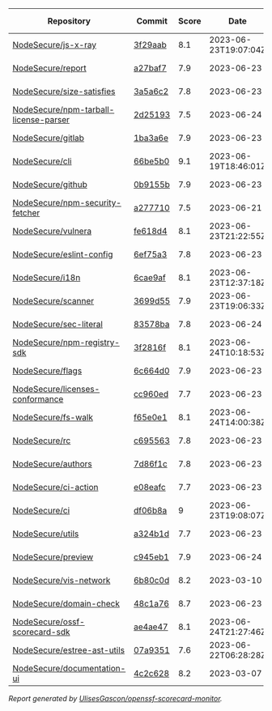<!-- OPENSSF-SCORECARD-MONITOR:START -->

| Repository | Commit | Score | Date | Difference | Report Link | StepSecurity Link |
| -- | -- | -- | -- | -- | -- | -- |
| [NodeSecure/js-x-ray](https://github.com/NodeSecure/js-x-ray) | [3f29aab](https://github.com/NodeSecure/js-x-ray/commit/3f29aab5584ac0464119828c64e5d652abc5dcfe) | 8.1 | 2023-06-23T19:07:04Z | -0.3 | [Full Report](https://deps.dev/project/github/nodesecure%2Fjs-x-ray) | [Fix it](http://app.stepsecurity.io/securerepo?repo=NodeSecure/js-x-ray) |
| [NodeSecure/report](https://github.com/NodeSecure/report) | [a27baf7](https://github.com/NodeSecure/report/commit/a27baf7dfd35eb59564eec914b066d977c3579bd) | 7.9 | 2023-06-23 | -0.1 | [Full Report](https://deps.dev/project/github/nodesecure%2Freport) | [Fix it](http://app.stepsecurity.io/securerepo?repo=NodeSecure/report) |
| [NodeSecure/size-satisfies](https://github.com/NodeSecure/size-satisfies) | [3a5a6c2](https://github.com/NodeSecure/size-satisfies/commit/3a5a6c22fc3e8f31756f6381d0cb0820819a4a39) | 7.8 | 2023-06-23 | 0.2 | [Full Report](https://deps.dev/project/github/nodesecure%2Fsize-satisfies) | [Fix it](http://app.stepsecurity.io/securerepo?repo=NodeSecure/size-satisfies) |
| [NodeSecure/npm-tarball-license-parser](https://github.com/NodeSecure/npm-tarball-license-parser) | [2d25193](https://github.com/NodeSecure/npm-tarball-license-parser/commit/2d2519365b4b7ff5412ad1af4620df7c72c48386) | 7.5 | 2023-06-24 | -0.1 | [Full Report](https://deps.dev/project/github/nodesecure%2Fnpm-tarball-license-parser) | [Fix it](http://app.stepsecurity.io/securerepo?repo=NodeSecure/npm-tarball-license-parser) |
| [NodeSecure/gitlab](https://github.com/NodeSecure/gitlab) | [1ba3a6e](https://github.com/NodeSecure/gitlab/commit/1ba3a6e762c2667ceb01a014b7980269ef18f8a1) | 7.9 | 2023-06-23 | 0.2 | [Full Report](https://deps.dev/project/github/nodesecure%2Fgitlab) | [Fix it](http://app.stepsecurity.io/securerepo?repo=NodeSecure/gitlab) |
| [NodeSecure/cli](https://github.com/NodeSecure/cli) | [66be5b0](https://github.com/NodeSecure/cli/commit/66be5b070008171f8dc5f1e8bf12ab24a8dd38bf) | 9.1 | 2023-06-19T18:46:01Z | 0 | [Full Report](https://deps.dev/project/github/nodesecure%2Fcli) | [Fix it](http://app.stepsecurity.io/securerepo?repo=NodeSecure/cli) |
| [NodeSecure/github](https://github.com/NodeSecure/github) | [0b9155b](https://github.com/NodeSecure/github/commit/0b9155ba2397e5fd9c2a76bba938f1a6492b6050) | 7.9 | 2023-06-23 | 0.1 | [Full Report](https://deps.dev/project/github/nodesecure%2Fgithub) | [Fix it](http://app.stepsecurity.io/securerepo?repo=NodeSecure/github) |
| [NodeSecure/npm-security-fetcher](https://github.com/NodeSecure/npm-security-fetcher) | [a277710](https://github.com/NodeSecure/npm-security-fetcher/commit/a277710ef0a4c43dcf41adf3b4aa90566280d32c) | 7.5 | 2023-06-21 | 0 | [Full Report](https://deps.dev/project/github/nodesecure%2Fnpm-security-fetcher) | [Fix it](http://app.stepsecurity.io/securerepo?repo=NodeSecure/npm-security-fetcher) |
| [NodeSecure/vulnera](https://github.com/NodeSecure/vulnera) | [fe618d4](https://github.com/NodeSecure/vulnera/commit/fe618d453e5d38daeb2d202252c299942df7fd4f) | 8.1 | 2023-06-23T21:22:55Z | 0.1 | [Full Report](https://deps.dev/project/github/nodesecure%2Fvulnera) | [Fix it](http://app.stepsecurity.io/securerepo?repo=NodeSecure/vulnera) |
| [NodeSecure/eslint-config](https://github.com/NodeSecure/eslint-config) | [6ef75a3](https://github.com/NodeSecure/eslint-config/commit/6ef75a3100ef78056c7b52c571be5938edffbc3e) | 7.8 | 2023-06-23 | -0.2 | [Full Report](https://deps.dev/project/github/nodesecure%2Feslint-config) | [Fix it](http://app.stepsecurity.io/securerepo?repo=NodeSecure/eslint-config) |
| [NodeSecure/i18n](https://github.com/NodeSecure/i18n) | [6cae9af](https://github.com/NodeSecure/i18n/commit/6cae9afc95412653079d885742dddf46eb0da76f) | 8.1 | 2023-06-23T12:37:18Z | 0.1 | [Full Report](https://deps.dev/project/github/nodesecure%2Fi18n) | [Fix it](http://app.stepsecurity.io/securerepo?repo=NodeSecure/i18n) |
| [NodeSecure/scanner](https://github.com/NodeSecure/scanner) | [3699d55](https://github.com/NodeSecure/scanner/commit/3699d5533a0d61bfcdad5211e0951b79a4e36c27) | 7.9 | 2023-06-23T19:06:33Z | -0.1 | [Full Report](https://deps.dev/project/github/nodesecure%2Fscanner) | [Fix it](http://app.stepsecurity.io/securerepo?repo=NodeSecure/scanner) |
| [NodeSecure/sec-literal](https://github.com/NodeSecure/sec-literal) | [83578ba](https://github.com/NodeSecure/sec-literal/commit/83578bab3bd74772ccde46bf5dea2a52ddbab240) | 7.8 | 2023-06-24 | 0.1 | [Full Report](https://deps.dev/project/github/nodesecure%2Fsec-literal) | [Fix it](http://app.stepsecurity.io/securerepo?repo=NodeSecure/sec-literal) |
| [NodeSecure/npm-registry-sdk](https://github.com/NodeSecure/npm-registry-sdk) | [3f2816f](https://github.com/NodeSecure/npm-registry-sdk/commit/3f2816f5ca9afda45643755a7054d4973f359a82) | 8.1 | 2023-06-24T10:18:53Z | 0.5 | [Full Report](https://deps.dev/project/github/nodesecure%2Fnpm-registry-sdk) | [Fix it](http://app.stepsecurity.io/securerepo?repo=NodeSecure/npm-registry-sdk) |
| [NodeSecure/flags](https://github.com/NodeSecure/flags) | [6c664d0](https://github.com/NodeSecure/flags/commit/6c664d09d9e3a20b9631d00109e2ea903e1fe121) | 7.9 | 2023-06-23 | 0.1 | [Full Report](https://deps.dev/project/github/nodesecure%2Fflags) | [Fix it](http://app.stepsecurity.io/securerepo?repo=NodeSecure/flags) |
| [NodeSecure/licenses-conformance](https://github.com/NodeSecure/licenses-conformance) | [cc960ed](https://github.com/NodeSecure/licenses-conformance/commit/cc960ed69151b7009e74507682a005ff42b35111) | 7.7 | 2023-06-23 | 0.1 | [Full Report](https://deps.dev/project/github/nodesecure%2Flicenses-conformance) | [Fix it](http://app.stepsecurity.io/securerepo?repo=NodeSecure/licenses-conformance) |
| [NodeSecure/fs-walk](https://github.com/NodeSecure/fs-walk) | [f65e0e1](https://github.com/NodeSecure/fs-walk/commit/f65e0e14aeb25ebcda845b3aa4ee2915bb9cba6d) | 8.1 | 2023-06-24T14:00:38Z | 0.5 | [Full Report](https://deps.dev/project/github/nodesecure%2Ffs-walk) | [Fix it](http://app.stepsecurity.io/securerepo?repo=NodeSecure/fs-walk) |
| [NodeSecure/rc](https://github.com/NodeSecure/rc) | [c695563](https://github.com/NodeSecure/rc/commit/c695563e72c5849662e8c8fb6054f6a13dee2782) | 7.8 | 2023-06-23 | -0.7 | [Full Report](https://deps.dev/project/github/nodesecure%2Frc) | [Fix it](http://app.stepsecurity.io/securerepo?repo=NodeSecure/rc) |
| [NodeSecure/authors](https://github.com/NodeSecure/authors) | [7d86f1c](https://github.com/NodeSecure/authors/commit/7d86f1c6ef1ca99abe7bf2f2996bd4c4deecdc14) | 7.8 | 2023-06-23 | 0.1 | [Full Report](https://deps.dev/project/github/nodesecure%2Fauthors) | [Fix it](http://app.stepsecurity.io/securerepo?repo=NodeSecure/authors) |
| [NodeSecure/ci-action](https://github.com/NodeSecure/ci-action) | [e08eafc](https://github.com/NodeSecure/ci-action/commit/e08eafc0b209088342c6605501078faaf2472bf2) | 7.7 | 2023-06-23 | -0.3 | [Full Report](https://deps.dev/project/github/nodesecure%2Fci-action) | [Fix it](http://app.stepsecurity.io/securerepo?repo=NodeSecure/ci-action) |
| [NodeSecure/ci](https://github.com/NodeSecure/ci) | [df06b8a](https://github.com/NodeSecure/ci/commit/df06b8a8f956933f1f863359bfb2ed39a6914290) | 9 | 2023-06-23T19:08:07Z | 0 | [Full Report](https://deps.dev/project/github/nodesecure%2Fci) | [Fix it](http://app.stepsecurity.io/securerepo?repo=NodeSecure/ci) |
| [NodeSecure/utils](https://github.com/NodeSecure/utils) | [a324b1d](https://github.com/NodeSecure/utils/commit/a324b1d7ea5a188321c1b2dc5e765f1e5d69a8c8) | 7.7 | 2023-06-23 | 0.1 | [Full Report](https://deps.dev/project/github/nodesecure%2Futils) | [Fix it](http://app.stepsecurity.io/securerepo?repo=NodeSecure/utils) |
| [NodeSecure/preview](https://github.com/NodeSecure/preview) | [c945eb1](https://github.com/NodeSecure/preview/commit/c945eb1a0af71512061b7be8314ee38a939cd524) | 7.9 | 2023-06-24 | 0.5 | [Full Report](https://deps.dev/project/github/nodesecure%2Fpreview) | [Fix it](http://app.stepsecurity.io/securerepo?repo=NodeSecure/preview) |
| [NodeSecure/vis-network](https://github.com/NodeSecure/vis-network) | [6b80c0d](https://github.com/NodeSecure/vis-network/commit/6b80c0db98cd2d08be6de39fb5c97298376a86c0) | 8.2 | 2023-03-10 | 0 | [Full Report](https://deps.dev/project/github/nodesecure%2Fvis-network) | [Fix it](http://app.stepsecurity.io/securerepo?repo=NodeSecure/vis-network) |
| [NodeSecure/domain-check](https://github.com/NodeSecure/domain-check) | [48c1a76](https://github.com/NodeSecure/domain-check/commit/48c1a7613d5f7dbb9e2a8c2b999e0f5a140f7a9d) | 8.7 | 2023-06-23 | 0.1 | [Full Report](https://deps.dev/project/github/nodesecure%2Fdomain-check) | [Fix it](http://app.stepsecurity.io/securerepo?repo=NodeSecure/domain-check) |
| [NodeSecure/ossf-scorecard-sdk](https://github.com/NodeSecure/ossf-scorecard-sdk) | [ae4ae47](https://github.com/NodeSecure/ossf-scorecard-sdk/commit/ae4ae47a343bc5d0730344c2b031f9f530485424) | 8.1 | 2023-06-24T21:27:46Z | 0.1 | [Full Report](https://deps.dev/project/github/nodesecure%2Fossf-scorecard-sdk) | [Fix it](http://app.stepsecurity.io/securerepo?repo=NodeSecure/ossf-scorecard-sdk) |
| [NodeSecure/estree-ast-utils](https://github.com/NodeSecure/estree-ast-utils) | [07a9351](https://github.com/NodeSecure/estree-ast-utils/commit/07a9351f3f3bf350c446737452214769a0c56817) | 7.6 | 2023-06-22T06:28:28Z | 0 | [Full Report](https://deps.dev/project/github/nodesecure%2Festree-ast-utils) | [Fix it](http://app.stepsecurity.io/securerepo?repo=NodeSecure/estree-ast-utils) |
| [NodeSecure/documentation-ui](https://github.com/NodeSecure/documentation-ui) | [4c2c628](https://github.com/NodeSecure/documentation-ui/commit/4c2c62809956190a0cf9583442271546ee4f331c) | 8.2 | 2023-03-07 | 0 | [Full Report](https://deps.dev/project/github/nodesecure%2Fdocumentation-ui) | [Fix it](http://app.stepsecurity.io/securerepo?repo=NodeSecure/documentation-ui) |

_Report generated by [UlisesGascon/openssf-scorecard-monitor](https://github.com/UlisesGascon/openssf-scorecard-monitor)._
<!-- OPENSSF-SCORECARD-MONITOR:END -->